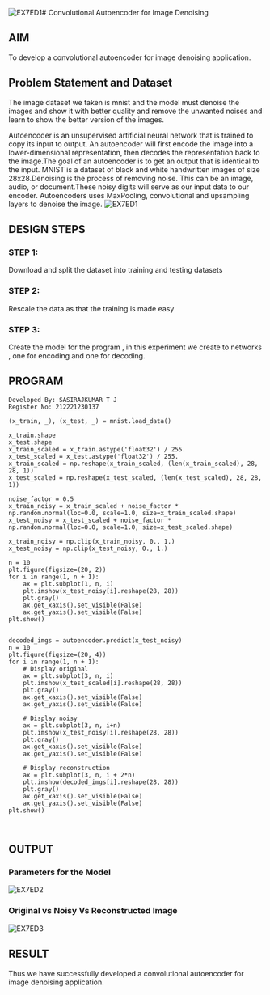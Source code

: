 ![EX7ED1](https://github.com/SASIRAJ27/convolutional-denoising-autoencoder/assets/113497176/a8afa7dd-88a8-44b9-bcda-7e6c28fc0b57)# Convolutional Autoencoder for Image Denoising

## AIM

To develop a convolutional autoencoder for image denoising application.

## Problem Statement and Dataset

The image dataset we taken is mnist and the model must denoise the images and show it with better quality and remove the unwanted noises and learn to show the better version of the images.

Autoencoder is an unsupervised artificial neural network that is trained to copy its input to output. An autoencoder will first encode the image into a lower-dimensional representation, then decodes the representation back to the image.The goal of an autoencoder is to get an output that is identical to the input. MNIST is a dataset of black and white handwritten images of size 28x28.Denoising is the process of removing noise. This can be an image, audio, or document.These noisy digits will serve as our input data to our encoder. Autoencoders uses MaxPooling, convolutional and upsampling layers to denoise the image.
![EX7ED1](https://github.com/SASIRAJ27/convolutional-denoising-autoencoder/assets/113497176/a5f4c0ba-e2cd-4f23-8bbe-7d06688ec7cf)


## DESIGN STEPS

### STEP 1:
Download and split the dataset into training and testing datasets

### STEP 2:
Rescale the data as that the training is made easy

### STEP 3:
Create the model for the program , in this experiment we create to networks , one for encoding and one for decoding.


## PROGRAM
```
Developed By: SASIRAJKUMAR T J
Register No: 212221230137
```
```
(x_train, _), (x_test, _) = mnist.load_data()

x_train.shape
x_test.shape
x_train_scaled = x_train.astype('float32') / 255.
x_test_scaled = x_test.astype('float32') / 255.
x_train_scaled = np.reshape(x_train_scaled, (len(x_train_scaled), 28, 28, 1))
x_test_scaled = np.reshape(x_test_scaled, (len(x_test_scaled), 28, 28, 1))

noise_factor = 0.5
x_train_noisy = x_train_scaled + noise_factor * np.random.normal(loc=0.0, scale=1.0, size=x_train_scaled.shape) 
x_test_noisy = x_test_scaled + noise_factor * np.random.normal(loc=0.0, scale=1.0, size=x_test_scaled.shape) 

x_train_noisy = np.clip(x_train_noisy, 0., 1.)
x_test_noisy = np.clip(x_test_noisy, 0., 1.)

n = 10
plt.figure(figsize=(20, 2))
for i in range(1, n + 1):
    ax = plt.subplot(1, n, i)
    plt.imshow(x_test_noisy[i].reshape(28, 28))
    plt.gray()
    ax.get_xaxis().set_visible(False)
    ax.get_yaxis().set_visible(False)
plt.show()
     

decoded_imgs = autoencoder.predict(x_test_noisy)
n = 10
plt.figure(figsize=(20, 4))
for i in range(1, n + 1):
    # Display original
    ax = plt.subplot(3, n, i)
    plt.imshow(x_test_scaled[i].reshape(28, 28))
    plt.gray()
    ax.get_xaxis().set_visible(False)
    ax.get_yaxis().set_visible(False)

    # Display noisy
    ax = plt.subplot(3, n, i+n)
    plt.imshow(x_test_noisy[i].reshape(28, 28))
    plt.gray()
    ax.get_xaxis().set_visible(False)
    ax.get_yaxis().set_visible(False)    

    # Display reconstruction
    ax = plt.subplot(3, n, i + 2*n)
    plt.imshow(decoded_imgs[i].reshape(28, 28))
    plt.gray()
    ax.get_xaxis().set_visible(False)
    ax.get_yaxis().set_visible(False)
plt.show() 



```

## OUTPUT

### Parameters for the Model
![EX7ED2](https://github.com/SASIRAJ27/convolutional-denoising-autoencoder/assets/113497176/860b8b11-d299-4ac2-9ad0-2e7c3cae543c)

### Original vs Noisy Vs Reconstructed Image

![EX7ED3](https://github.com/SASIRAJ27/convolutional-denoising-autoencoder/assets/113497176/a47bc3c9-5c40-47a0-9eaf-ec68ebf04dd3)

## RESULT
Thus we have successfully developed a convolutional autoencoder for image denoising application.
